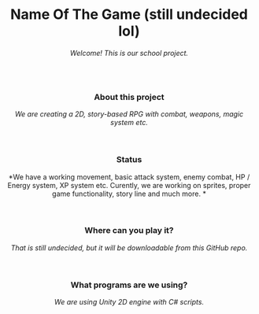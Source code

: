 <br><br>
<div align="center">
  
# Name Of The Game (still undecided lol)
*Welcome! This is our school project.* 
  
<br><br>

### About this project <br>
*We are creating a 2D, story-based RPG with combat, weapons, magic system etc.*
<br><br><br>

### Status <br>
*We have a working movement, basic attack system, enemy combat, HP / Energy system, XP system etc.
Curently, we are working on sprites, proper game functionality, story line and much more. *
<br><br><br>

### Where can you play it? <br>
*That is still undecided, but it will be downloadable from this GitHub repo.*
<br><br><br>

### What programs are we using? <br>
*We are using Unity 2D engine with C# scripts.*

</div>

